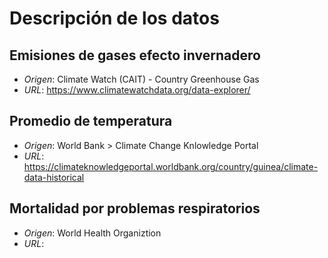 # Descripción de los datos

## Emisiones de gases efecto invernadero
- *Origen*: Climate Watch (CAIT) - Country Greenhouse Gas
- *URL*: https://www.climatewatchdata.org/data-explorer/

## Promedio de temperatura
- *Origen*: World Bank > Climate Change Knlowledge Portal
- *URL*: https://climateknowledgeportal.worldbank.org/country/guinea/climate-data-historical

## Mortalidad por problemas respiratorios
- *Origen*: World Health Organiztion
- *URL*:
